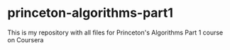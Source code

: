 # princeton-algorithms-part1
This is my repository with all files for Princeton's Algorithms Part 1 course on Coursera

